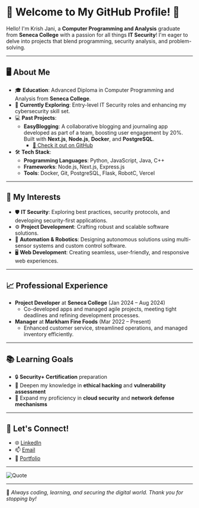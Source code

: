 # 🌟 Welcome to My GitHub Profile! 🌟

Hello! I'm Krish Jani, a **Computer Programming and Analysis** graduate from **Seneca College** with a passion for all things **IT Security**! I'm eager to delve into projects that blend programming, security analysis, and problem-solving.

---

## 🖥️ About Me
- 🎓 **Education**: Advanced Diploma in Computer Programming and Analysis from **Seneca College**.
- 🌱 **Currently Exploring**: Entry-level IT Security roles and enhancing my cybersecurity skill set.
- 💻 **Past Projects**:
  - **EasyBlogging**: A collaborative blogging and journaling app developed as part of a team, boosting user engagement by 20%. Built with **Next.js**, **Node.js**, **Docker**, and **PostgreSQL**.
    - [🔗 Check it out on GitHub](https://github.com/PRJ-2024-Team01/prj666)
- 🛠️ **Tech Stack**: 
  - **Programming Languages**: Python, JavaScript, Java, C++
  - **Frameworks**: Node.js, Next.js, Express.js
  - **Tools**: Docker, Git, PostgreSQL, Flask, RobotC, Vercel

---

## 🔐 My Interests
- 🛡️ **IT Security**: Exploring best practices, security protocols, and developing security-first applications.
- ⚙️ **Project Development**: Crafting robust and scalable software solutions.
- 🤖 **Automation & Robotics**: Designing autonomous solutions using multi-sensor systems and custom control software.
- 🖥️ **Web Development**: Creating seamless, user-friendly, and responsive web experiences.

---

## 📈 Professional Experience
- **Project Developer** at **Seneca College** (Jan 2024 – Aug 2024)
  - Co-developed apps and managed agile projects, meeting tight deadlines and refining development processes.
- **Manager** at **Markham Fine Foods** (Mar 2022 – Present)
  - Enhanced customer service, streamlined operations, and managed inventory efficiently.

---

## 📚 Learning Goals
- 🔒 **Security+ Certification** preparation
- 🧠 Deepen my knowledge in **ethical hacking** and **vulnerability assessment**
- 🚀 Expand my proficiency in **cloud security** and **network defense mechanisms**

---

## 🤝 Let's Connect!
- 🌐 [LinkedIn](#https://www.linkedin.com/in/krish1123/)
- 📫 [Email](mailto:youremail@example.com)
- 🔗 [Portfolio](#https://jani333.github.io)

---

![Quote](https://quotes-github-readme.vercel.app/api?type=horizontal&theme=radical&quote=“The%20only%20way%20to%20achieve%20the%20impossible%20is%20to%20believe%20it%20is%20possible.”&author=Charles%20Kingsleigh)

---

🔧 *Always coding, learning, and securing the digital world. Thank you for stopping by!*
